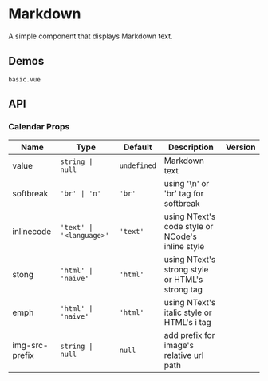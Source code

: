 <!--single-column-->

# Markdown

A simple component that displays Markdown text.

## Demos

```demo
basic.vue
```

## API

### Calendar Props

| Name | Type | Default | Description | Version |
| --- | --- | --- | --- | --- |
| value | `string \| null` | `undefined` | Markdown text |  |
| softbreak | `'br' \| 'n'` | `'br'` | using '\n' or 'br' tag for softbreak |  |
| inlinecode | `'text' \| '<language>'` | `'text'` | using NText's code style or NCode's inline style |  |
| stong | `'html' \| 'naive'` | `'html'` | using NText's strong style or HTML's strong tag |  |
| emph | `'html' \| 'naive'` | `'html'` | using NText's italic style or HTML's i tag |  |
| img-src-prefix | `string \| null` | `null` | add prefix for image's relative url path |  |
